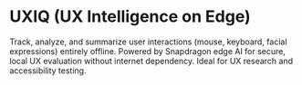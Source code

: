 # UXIQ (UX Intelligence on Edge)
Track, analyze, and summarize user interactions (mouse, keyboard, facial expressions) entirely offline. Powered by Snapdragon edge AI for secure, local UX evaluation without internet dependency. Ideal for UX research and accessibility testing.
